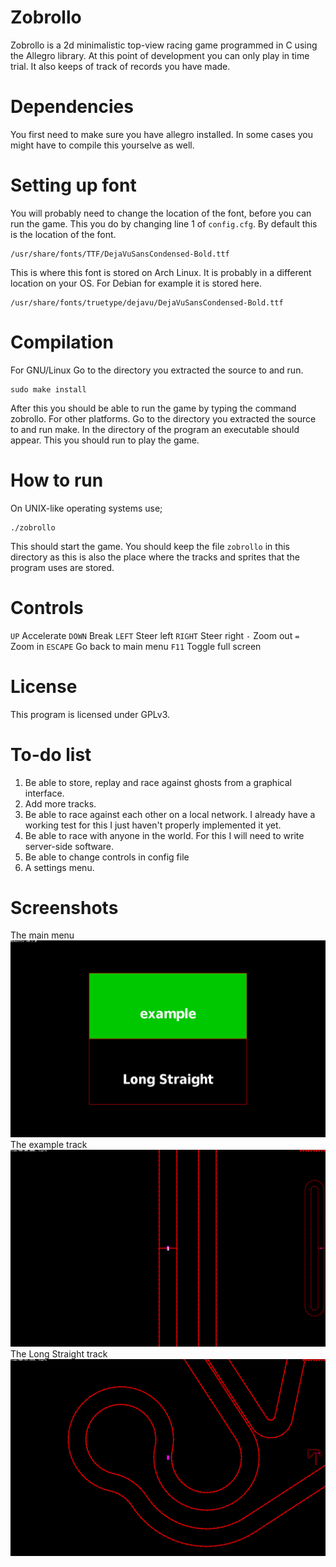 # Zobrollo
Zobrollo is a 2d minimalistic top-view racing game programmed in C using the Allegro library. At this point of development you can only play in time trial. It also keeps of track of records you have made.

# Dependencies
You first need to make sure you have allegro installed. In some cases you might have to compile this yourselve as well.

# Setting up font
You will probably need to change the location of the font, before you can run the game. This you do by changing line 1 of `config.cfg`. By default this is the location of the font.
```shell
/usr/share/fonts/TTF/DejaVuSansCondensed-Bold.ttf
```
This is where this font is stored on Arch Linux. It is probably in a different location on your OS. For Debian for example it is stored here.
```shell
/usr/share/fonts/truetype/dejavu/DejaVuSansCondensed-Bold.ttf
```

# Compilation
For GNU/Linux Go to the directory you extracted the source to and run.
```shell
sudo make install
```
After this you should be able to run the game by typing the command zobrollo.
For other platforms. Go to the directory you extracted the source to and run make. In the directory of the program an executable should appear. This you should run to play the game.

# How to run
On UNIX-like operating systems use;
```shell
./zobrollo
```
This should start the game. You should keep the file `zobrollo` in this directory as this is also the place where the tracks and sprites that the program uses are stored.

# Controls
`UP`		Accelerate
`DOWN`		Break
`LEFT`		Steer left
`RIGHT`		Steer right
`-`		Zoom out
`=`		Zoom in
`ESCAPE`	Go back to main menu
`F11`		Toggle full screen

# License
This program is licensed under GPLv3.

# To-do list
<ol>
	<li>Be able to store, replay and race against ghosts from a graphical interface.</li>
	<li>Add more tracks.</li>
	<li>Be able to race against each other on a local network. I already have a working test for this I just haven't properly implemented it yet.</li>
	<li>Be able to race with anyone in the world. For this I will need to write server-side software.</li>
	<li>Be able to change controls in config file</li>
	<li>A settings menu.</li>
</ol>

# Screenshots

The main menu
![](screenshots/menu.png)
The example track
![](screenshots/example.png)
The Long Straight track
![](screenshots/Long%20Straight.png)
